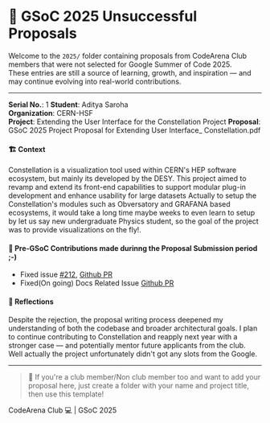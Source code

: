 # 📁 GSoC 2025 Unsuccessful Proposals

Welcome to the `2025/` folder containing proposals from CodeArena Club members that were not selected for Google Summer of Code 2025.  
These entries are still a source of learning, growth, and inspiration — and may continue evolving into real-world contributions.

---
**Serial No.**: 1
**Student**: Aditya Saroha  
**Organization**: CERN-HSF  
**Project**: Extending the User Interface for the Constellation Project
**Proposal**: GSoC 2025 Project Proposal for Extending User Interface_ Constellation.pdf

#### 🏗️ Context
Constellation is a visualization tool used within CERN's HEP software ecosystem, but mainly its developed by the DESY. This project aimed to revamp and extend its front-end capabilities to support modular plug-in development and enhance usability for large datasets
Actually to setup the Constellation's modules such as Obversatory and GRAFANA based ecosystems, it would take a long time maybe weeks to even learn to setup by let us say new undergraduate Physics student, so the goal of the project was to provide visualizations on the fly!.

#### 🔧 Pre-GSoC Contributions made durinng the Proposal Submission period ;-)
- Fixed issue [#212](https://gitlab.desy.de/constellation/constellation/-/issues/212), [Github PR](https://github.com/constellation-daq/Constellation/pull/3)
- Fixed(On going) Docs Related Issue [Github PR](https://github.com/constellation-daq/Constellation/pull/5)

#### 💭 Reflections
Despite the rejection, the proposal writing process deepened my understanding of both the codebase and broader architectural goals. I plan to continue contributing to Constellation and reapply next year with a stronger case — and potentially mentor future applicants from the club.
Well actually the project unfortunately didn't got any slots from the Google.

---

> 📢 If you're a club member/Non club member too and want to add your proposal here, just create a folder with your name and project title, then use this template!

CodeArena Club 💻 | GSoC 2025
